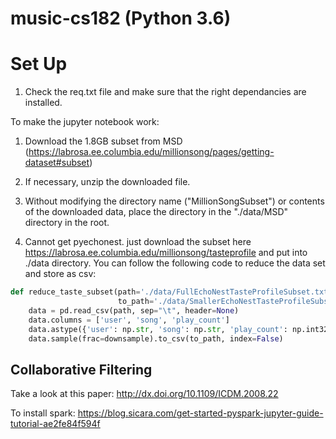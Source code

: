 # music-cs182 (Python 3.6)

# Set Up

1) Check the req.txt file and make sure that the right dependancies are installed. 

To make the jupyter notebook work:
1) Download the 1.8GB subset from MSD (https://labrosa.ee.columbia.edu/millionsong/pages/getting-dataset#subset)
2) If necessary, unzip the downloaded file.
3) Without modifying the directory name ("MillionSongSubset") or contents of the downloaded data, place the directory in the "./data/MSD" directory in the root. 

4) Cannot get pyechonest. just download the subset here https://labrosa.ee.columbia.edu/millionsong/tasteprofile and put into ./data directory.
You can follow the following code to reduce the data set and store as csv:
```python
def reduce_taste_subset(path='./data/FullEchoNestTasteProfileSubset.txt', 
                        to_path='./data/SmallerEchoNestTasteProfileSubset.csv', downsample=0.1):
    data = pd.read_csv(path, sep="\t", header=None)
    data.columns = ['user', 'song', 'play_count']
    data.astype({'user': np.str, 'song': np.str, 'play_count': np.int32})
    data.sample(frac=downsample).to_csv(to_path, index=False)
```
## Collaborative Filtering
Take a look at this paper: http://dx.doi.org/10.1109/ICDM.2008.22

To install spark: https://blog.sicara.com/get-started-pyspark-jupyter-guide-tutorial-ae2fe84f594f
